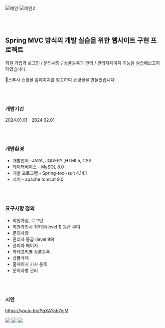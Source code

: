 
![메인](https://github.com/tjsdud2671/javaProjectS12/assets/145426999/8064b2bd-f189-4958-be2c-3b7760f9bcc6)
![메인2](https://github.com/tjsdud2671/javaProjectS12/assets/145426999/fac1a166-ba45-41c4-b659-2ebe8a55a079)

<br/>
<br/>

## Spring MVC 방식의 개발 실습을 위한 웹사이트 구현 프로젝트

회원 가입과 로그인 / 문의사항 / 상품등록과 관리 / 관리자페이지 기능을 실습해보고자 하였습니다.

🎱스투시 쇼핑몰 홈페이지를 참고하여 쇼핑몰을 만들었습니다.

<br/>
<br/>

### 개발기간
2024.01.01 - 2024.02.01

<br/>
<br/>

### 개발환경

- 개발언어 -JAVA, JQUERY ,HTML5, CSS
- 데이터베이스 - MySQL 8.0
- 개발 프로그램 - Spring-tool-suit 4.14.1
- 서버 - apache tomcat 9.0

<br/>
<br/>

### 요구사항 정의

- 회원가입, 로그인
- 회원가입시 정회원(level 1) 등급 부여
- 문의사항
- 관리자 등급 (level 99)
- 관리자 페이지
- 카테고리별 상품등록
- 상품삭제
- 홈페이지 기사 등록
- 문의사항 관리

<br/>
<br/>

### 시연


https://youtu.be/PqXAYab7qjM

<img src="https://img.shields.io/badge/HTML5-34F26?style=flat-square&logo=HTML5&logoColor=white"/> <img src="https://img.shields.io/badge/CSS3-1572B6?style=flat-square&logo=CSS3&logoColor=white"/> <img src="https://img.shields.io/badge/JavaScript-F7DF1E?style=flat-square&logo=JavaScript&logoColor=white"/>
